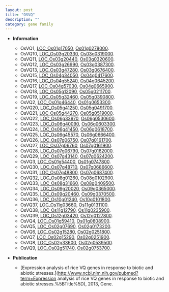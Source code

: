 ```yaml
---
layout: post
title: "OSVQ"
description: ""
category: gene family
---
```


* **Information**  
    + OsVQ1, [LOC_Os01g17050](http://rice.uga.edu/cgi-bin/ORF_infopage.cgi?orf=LOC_Os01g17050), [Os01g0278000](https://rapdb.dna.affrc.go.jp/locus/?name=Os01g0278000).
    + OsVQ10, [LOC_Os03g20330](http://rice.uga.edu/cgi-bin/ORF_infopage.cgi?orf=LOC_Os03g20330), [Os03g0319000](https://rapdb.dna.affrc.go.jp/locus/?name=Os03g0319000).
    + OsVQ11, [LOC_Os03g20440](http://rice.uga.edu/cgi-bin/ORF_infopage.cgi?orf=LOC_Os03g20440), [Os03g0320600](https://rapdb.dna.affrc.go.jp/locus/?name=Os03g0320600).
    + OsVQ12, [LOC_Os03g26990](http://rice.uga.edu/cgi-bin/ORF_infopage.cgi?orf=LOC_Os03g26990), [Os03g0387300](https://rapdb.dna.affrc.go.jp/locus/?name=Os03g0387300).
    + OsVQ13, [LOC_Os03g47280](http://rice.uga.edu/cgi-bin/ORF_infopage.cgi?orf=LOC_Os03g47280), [Os03g0676400](https://rapdb.dna.affrc.go.jp/locus/?name=Os03g0676400).
    + OsVQ15, [LOC_Os04g34050](http://rice.uga.edu/cgi-bin/ORF_infopage.cgi?orf=LOC_Os04g34050), [Os04g0417600](https://rapdb.dna.affrc.go.jp/locus/?name=Os04g0417600).
    + OsVQ16, [LOC_Os04g55240](http://rice.uga.edu/cgi-bin/ORF_infopage.cgi?orf=LOC_Os04g55240), [Os04g0645200](https://rapdb.dna.affrc.go.jp/locus/?name=Os04g0645200).
    + OsVQ17, [LOC_Os04g57030](http://rice.uga.edu/cgi-bin/ORF_infopage.cgi?orf=LOC_Os04g57030), [Os04g0665900](https://rapdb.dna.affrc.go.jp/locus/?name=Os04g0665900).
    + OsVQ18, [LOC_Os05g12090](http://rice.uga.edu/cgi-bin/ORF_infopage.cgi?orf=LOC_Os05g12090), [Os05g0211700](https://rapdb.dna.affrc.go.jp/locus/?name=Os05g0211700).
    + OsVQ19, [LOC_Os05g32460](http://rice.uga.edu/cgi-bin/ORF_infopage.cgi?orf=LOC_Os05g32460), [Os05g0390800](https://rapdb.dna.affrc.go.jp/locus/?name=Os05g0390800).
    + OsVQ2, [LOC_Os01g46440](http://rice.uga.edu/cgi-bin/ORF_infopage.cgi?orf=LOC_Os01g46440), [Os01g0653300](https://rapdb.dna.affrc.go.jp/locus/?name=Os01g0653300).
    + OsVQ20, [LOC_Os05g41250](http://rice.uga.edu/cgi-bin/ORF_infopage.cgi?orf=LOC_Os05g41250), [Os05g0491700](https://rapdb.dna.affrc.go.jp/locus/?name=Os05g0491700).
    + OsVQ21, [LOC_Os05g44270](http://rice.uga.edu/cgi-bin/ORF_infopage.cgi?orf=LOC_Os05g44270), [Os05g0519000](https://rapdb.dna.affrc.go.jp/locus/?name=Os05g0519000).
    + OsVQ22, [LOC_Os06g33970](http://rice.uga.edu/cgi-bin/ORF_infopage.cgi?orf=LOC_Os06g33970), [Os06g0530600](https://rapdb.dna.affrc.go.jp/locus/?name=Os06g0530600).
    + OsVQ23, [LOC_Os06g40090](http://rice.uga.edu/cgi-bin/ORF_infopage.cgi?orf=LOC_Os06g40090), [Os06g0603300](https://rapdb.dna.affrc.go.jp/locus/?name=Os06g0603300).
    + OsVQ24, [LOC_Os06g41450](http://rice.uga.edu/cgi-bin/ORF_infopage.cgi?orf=LOC_Os06g41450), [Os06g0618700](https://rapdb.dna.affrc.go.jp/locus/?name=Os06g0618700).
    + OsVQ25, [LOC_Os06g45570](http://rice.uga.edu/cgi-bin/ORF_infopage.cgi?orf=LOC_Os06g45570), [Os06g0666400](https://rapdb.dna.affrc.go.jp/locus/?name=Os06g0666400).
    + OsVQ26, [LOC_Os07g06750](http://rice.uga.edu/cgi-bin/ORF_infopage.cgi?orf=LOC_Os07g06750), [Os07g0161700](https://rapdb.dna.affrc.go.jp/locus/?name=Os07g0161700).
    + OsVQ27, [LOC_Os07g06760](http://rice.uga.edu/cgi-bin/ORF_infopage.cgi?orf=LOC_Os07g06760), [Os07g0161900](https://rapdb.dna.affrc.go.jp/locus/?name=Os07g0161900).
    + OsVQ28, [LOC_Os07g06790](http://rice.uga.edu/cgi-bin/ORF_infopage.cgi?orf=LOC_Os07g06790), [Os07g0162000](https://rapdb.dna.affrc.go.jp/locus/?name=Os07g0162000).
    + OsVQ29, [LOC_Os07g43140](http://rice.uga.edu/cgi-bin/ORF_infopage.cgi?orf=LOC_Os07g43140), [Os07g0624200](https://rapdb.dna.affrc.go.jp/locus/?name=Os07g0624200).
    + OsVQ3, [LOC_Os01g54400](http://rice.uga.edu/cgi-bin/ORF_infopage.cgi?orf=LOC_Os01g54400), [Os01g0747800](https://rapdb.dna.affrc.go.jp/locus/?name=Os01g0747800).
    + OsVQ30, [LOC_Os07g48710](http://rice.uga.edu/cgi-bin/ORF_infopage.cgi?orf=LOC_Os07g48710), [Os07g0686600](https://rapdb.dna.affrc.go.jp/locus/?name=Os07g0686600).
    + OsVQ31, [LOC_Os07g48800](http://rice.uga.edu/cgi-bin/ORF_infopage.cgi?orf=LOC_Os07g48800), [Os07g0687400](https://rapdb.dna.affrc.go.jp/locus/?name=Os07g0687400).
    + OsVQ32, [LOC_Os08g01260](http://rice.uga.edu/cgi-bin/ORF_infopage.cgi?orf=LOC_Os08g01260), [Os08g0102900](https://rapdb.dna.affrc.go.jp/locus/?name=Os08g0102900).
    + OsVQ33, [LOC_Os08g31660](http://rice.uga.edu/cgi-bin/ORF_infopage.cgi?orf=LOC_Os08g31660), [Os08g0409500](https://rapdb.dna.affrc.go.jp/locus/?name=Os08g0409500).
    + OsVQ34, [LOC_Os09g20020](http://rice.uga.edu/cgi-bin/ORF_infopage.cgi?orf=LOC_Os09g20020), [Os09g0365000](https://rapdb.dna.affrc.go.jp/locus/?name=Os09g0365000).
    + OsVQ35, [LOC_Os09g20460](http://rice.uga.edu/cgi-bin/ORF_infopage.cgi?orf=LOC_Os09g20460), [Os09g0370500](https://rapdb.dna.affrc.go.jp/locus/?name=Os09g0370500).
    + OsVQ36, [LOC_Os10g01240](http://rice.uga.edu/cgi-bin/ORF_infopage.cgi?orf=LOC_Os10g01240), [Os10g0101800](https://rapdb.dna.affrc.go.jp/locus/?name=Os10g0101800).
    + OsVQ37, [LOC_Os11g03660](http://rice.uga.edu/cgi-bin/ORF_infopage.cgi?orf=LOC_Os11g03660), [Os11g0131100](https://rapdb.dna.affrc.go.jp/locus/?name=Os11g0131100).
    + OsVQ38, [LOC_Os11g12790](http://rice.uga.edu/cgi-bin/ORF_infopage.cgi?orf=LOC_Os11g12790), [Os11g0235900](https://rapdb.dna.affrc.go.jp/locus/?name=Os11g0235900).
    + OsVQ39, [LOC_Os12g03420](http://rice.uga.edu/cgi-bin/ORF_infopage.cgi?orf=LOC_Os12g03420), [Os12g0127800](https://rapdb.dna.affrc.go.jp/locus/?name=Os12g0127800).
    + OsVQ4, [LOC_Os01g59410](http://rice.uga.edu/cgi-bin/ORF_infopage.cgi?orf=LOC_Os01g59410), [Os01g0808900](https://rapdb.dna.affrc.go.jp/locus/?name=Os01g0808900).
    + OsVQ5, [LOC_Os02g07690](http://rice.uga.edu/cgi-bin/ORF_infopage.cgi?orf=LOC_Os02g07690), [Os02g0173200](https://rapdb.dna.affrc.go.jp/locus/?name=Os02g0173200).
    + OsVQ6, [LOC_Os02g15280](http://rice.uga.edu/cgi-bin/ORF_infopage.cgi?orf=LOC_Os02g15280), [Os02g0251800](https://rapdb.dna.affrc.go.jp/locus/?name=Os02g0251800).
    + OsVQ7, [LOC_Os02g15290](http://rice.uga.edu/cgi-bin/ORF_infopage.cgi?orf=LOC_Os02g15290), [Os02g0251900](https://rapdb.dna.affrc.go.jp/locus/?name=Os02g0251900).
    + OsVQ8, [LOC_Os02g33600](http://rice.uga.edu/cgi-bin/ORF_infopage.cgi?orf=LOC_Os02g33600), [Os02g0539500](https://rapdb.dna.affrc.go.jp/locus/?name=Os02g0539500).
    + OsVQ9, [LOC_Os02g51740](http://rice.uga.edu/cgi-bin/ORF_infopage.cgi?orf=LOC_Os02g51740), [Os02g0753700](https://rapdb.dna.affrc.go.jp/locus/?name=Os02g0753700).

* **Publication**  
    + [Expression analysis of rice VQ genes in response to biotic and abiotic stresses.](http://www.ncbi.nlm.nih.gov/pubmed?term=Expression analysis of rice VQ genes in response to biotic and abiotic stresses.%5BTitle%5D), 2013, Gene.


